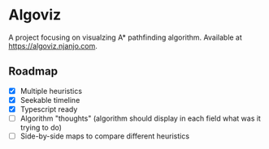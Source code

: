 # Algoviz
A project focusing on visualzing A* pathfinding algorithm. Available at https://algoviz.njanjo.com.

## Roadmap

-[x] Multiple heuristics
-[x] Seekable timeline
-[x] Typescript ready
-[ ] Algorithm "thoughts" (algorithm should display in each field what was it trying to do)
-[ ] Side-by-side maps to compare different heuristics
